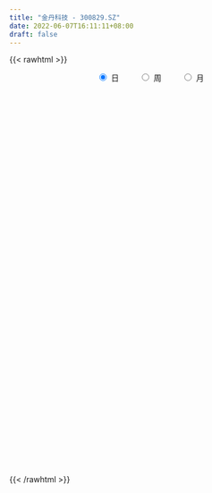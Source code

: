 ```yaml
---
title: "金丹科技 - 300829.SZ"
date: 2022-06-07T16:11:11+08:00
draft: false
---
```

{{< rawhtml >}}
    <div style="text-align: center">
        <label style="padding: 1rem;"><input style="margin-right: .5rem" type="radio" name="period" value="D" checked onclick="period_change(this)">日</label>
        <label style="padding: 1rem;"><input style="margin-right: .5rem" type="radio" name="period" value="W" onclick="period_change(this)">周</label>
        <label style="padding: 1rem;"><input style="margin-right: .5rem" type="radio" name="period" value="M" onclick="period_change(this)">月</label>
    </div>
    <div id="chart" style="height: 700px;"></div> 
    <script type="text/javascript">
        const D_v = [64278.44,78508.15,75049.39,162226.18,125189.36,96215.76,64734.59,66817.16,68557.76,71448.92,43872.81,57673.33,60256.39,44125.99,73954.09,60089.65,90558.72,75238.99,85330.14,95155.86,78615.08,84280.48,72439.69,69193.43,72421.42,46162.46,48753.94,58454.94,51576.07,33263.5,28469.42,33902.67,39866.43,41502.83,42806.31,45489.01,30818.33,36179.46,32540.42,26619.12,35513.54,25031.43,26741.68,24137.83,22103.41,31043.23,20245.74,26496.65,26038.54,19202.36,18796.05,20277.72,34827.02,25602.1,27427.24,34460.35,52633.99,34236.9,43058.89,24075.51,22072.03,21384.76,21434.53,26148.0,22505.51,31985.37,27235.38,25586.3,18287.21,38276.9,37716.62,29243.77,47612.53,49237.28,39666.44,29709.74,27214.49,31847.52,25187.88,30424.47,17778.5,24036.91,22584.98,24958.56,25349.6,17898.71,20114.72,17004.98,13789.21,15518.03,31552.28,19227.4,15047.67,11589.04,9123.06,8105.46,9430.74,11874.73,23820.47,17090.9,18768.52,36190.83,22973.42,19492.5,12998.49,9463.74,7190.0,16982.42,8475.73,9690.0,21500.0,14152.64,10463.0,8753.0,19241.9,12300.74,17273.45,10252.87,12148.04,9791.66,14160.74,14360.48,10760.0,22737.04,20814.74,16456.91,11701.96,23493.06,37119.01,26983.34,18521.74,16368.87,13453.0,25623.74,42908.04,32957.09,24946.88,17813.94,17074.07,14759.73,15155.73,12447.87,14995.86,19110.0,15454.18,9234.0,19860.09,10483.83,15719.47,16703.21,10188.73,25882.73,13200.78,18900.12,10767.47,7909.4,10927.69,23944.95,16210.02,18701.71,23575.62,16448.72,34485.92,23286.57,26255.03,29704.61,26511.41,32783.03,27271.89,19873.86,21820.0,21648.38,21217.88,14450.89,21949.85,22094.39,15152.28,21134.0,21971.96,18170.76,15295.35,20078.39,12854.0,15267.93,13853.74,18824.48,24254.28,27245.34,17543.04,16189.36,13648.2,19042.32,13903.73,15985.6,10931.0,12862.15,13922.32,20510.32,26443.53,17176.27,14019.0,14454.4,11368.2,10148.0,13468.68,12477.53,12111.0,12925.0,26186.99,20589.92,21482.2,13792.41,10260.28,9251.63,8197.0,8328.0,15468.03,13205.99,14190.0,9570.0,9472.43,15915.52,7954.6,7576.47,8665.63,9233.55,13691.41,26888.94,18650.04,67538.69,51429.56,29262.01,23472.44,17818.58,19765.1,24384.55,32171.4,20462.48,20800.55,30235.28,32104.69,29740.95,24504.55,17343.86,15631.07,14208.64,30870.89,25302.89,18702.0,15021.61,41389.24,50428.06,86599.84,65383.21,42933.64,51553.22,33670.38,71232.2,44993.18,41403.56,21295.08,34204.46,33431.62,40835.52,34600.35,47338.36,32640.77,55230.36,53462.92,36685.25,32480.97,27114.54,33180.75,65424.75,44771.21,49070.88,35534.2,47981.68,34413.82,31906.3,47217.54,29689.89,22333.6,28945.89,25075.3,52284.47,20039.84,19349.44,33319.3,27727.79,27107.34,27097.62,23227.94,26001.48,20402.28,24004.09,21564.37,23820.87,17856.6,22863.0,38812.76,46015.33,26344.64,25457.93,22176.12,23045.37,25560.13,29914.67,22573.77,14959.94,23584.5,20728.8,19907.31,16386.94,53508.52,38224.18,55843.85,53634.23,36301.53,32660.68,21337.68,21964.13,29920.58,29691.03,18038.87,14782.4,12763.2,28388.11,17519.73,40257.48,35992.43,23574.41,13065.82,17860.62,16314.49,21401.48,8387.68,16091.2,13412.94,8708.93,13682.01,12608.59,5578.76,5958.2,6983.65,9730.6,15972.1,10666.78,10189.0,16376.83,14728.06,34305.6,46553.84,21313.84,18685.2,19518.59,17776.23,13235.44,18261.42,16361.4,14289.33,11999.82,17588.93,16242.76,17838.4,23998.59,34543.06,25538.53,21073.31,58924.13,36638.69,43417.26,38393.69,19064.29,16943.18,13152.8,19589.16,39001.29,23925.59,30985.71,18667.91,19300.47,15974.36,18568.01,17969.8,19809.6,28759.14,17813.0,10207.8,22926.35,10196.15,8031.2,34198.22,12828.27,12977.07,11327.6,13387.97,16821.2,12891.71,10535.71,16633.2,12975.2,28523.69,17407.8,11204.78,12174.32,10801.72,14497.38,7166.03,10972.49,12403.53,7489.52,11650.77,7366.8,8324.0,15264.41,17309.09,15931.39,15820.13,6754.2,9929.4,8665.18,9277.8,7099.2,9278.2,10274.91,6749.12,7174.38,7617.58,17812.51,10441.21,33001.65,47247.45,22182.0,38758.8,20246.31,13408.35,50564.08,44164.58,25129.4,21252.0,30601.2,20766.8,24437.99,26017.32,36506.67,21246.92,19094.52,13305.88,12929.99,10894.8,10863.2,10626.81,11087.53,14149.4,15591.1,12587.53,13427.2,13210.21,9857.2,16156.03,15906.71,14903.59,11217.2,16361.0,16077.2,14044.08,10830.6,10121.52,23174.94,18068.78,13849.51,23960.0,23888.87,22539.92,14539.83,19145.96,17846.03,16007.4,20130.5,17374.48,22077.84,15238.2,30001.12,34653.86,20779.2,15120.38,13413.98,20545.02,12666.9,14698.0,12040.6,9748.0,12742.6,20528.32,17121.48,12887.0,15131.2,18193.92,18432.2]
const D_histogram = [0.0,-0.1161481481,0.0879927403,0.5087860548,0.7632714144,0.577435128,0.4271734211,0.3948190765,0.4199322088,0.3045690377,0.1952179474,0.2436176933,0.3073899021,0.2395456472,0.3659950556,0.4969947224,0.8270629569,0.9621345503,1.349256611,1.7516511833,2.3197738796,2.4678592839,2.5613712891,2.3757269818,2.1457888991,1.8563226087,1.5966481015,1.2635117276,0.7023562347,0.3043436759,0.0230131731,-0.1532571501,-0.2853587577,-0.5704630034,-0.5331692203,-0.2205139097,-0.0530121905,-0.0042951208,-0.2393432387,-0.3375252066,-0.7951968572,-1.0854337907,-1.7061426777,-2.1740021973,-2.10367745,-1.6981119467,-1.4106061282,-1.0934443349,-1.1311221629,-0.934824341,-0.7142683354,-0.4992907212,-0.0018270718,0.3498675128,1.0708718734,2.0373604876,2.7271575258,2.3013245408,1.6311031287,0.9450576072,0.1373992293,-0.3413355977,-0.6078169476,-0.7278217294,-0.7869969091,-0.4827848144,-0.6925387435,-1.1678283476,-1.3473750945,-0.7662010756,-0.298537235,-0.3049315828,0.6344655219,1.0023573286,1.6216273101,1.8141033569,1.7988771029,1.6533561345,1.2328324986,0.443473484,-0.1059264316,-0.9296263432,-1.6470191885,-1.5352804146,-1.4410083441,-1.3459399037,-1.4679919933,-1.6034297368,-1.4454943909,-1.4169024501,-1.2066356342,-0.9437395544,-1.0685581704,-1.0266352592,-1.1397976398,-1.1342270809,-1.1151233879,-0.909860492,-0.5908594885,-0.461005343,-0.292088009,-0.9894741138,-1.5847612811,-2.0359263425,-2.0206610863,-2.017480394,-1.9332032474,-2.0125355507,-1.8793445952,-1.5862907365,-1.1084201248,-0.798886828,-0.6571327689,-0.464375863,0.0608180797,0.4597440026,0.7128950067,0.7876677298,0.946585256,1.0265013748,0.9833634557,1.0660578972,0.9438882228,1.2100225539,1.5100998807,1.4236300745,1.3271881062,1.512429631,2.0301839214,2.2216988453,2.0411058082,1.8899209643,1.4901995587,1.3453746508,2.0062070307,2.3459235187,2.104474712,1.862087767,1.4393129564,1.0238266804,0.5213129509,0.1419307383,-0.0756166541,0.0106622377,-0.2149514028,-0.3735710406,-0.7931019639,-1.0377457996,-0.8499827906,-0.9045370103,-1.0505281619,-1.597332605,-1.8620853565,-1.8062099284,-1.9100294872,-1.8278165493,-1.6444620603,-1.0334352399,-0.5414062326,-0.0961912642,-0.1871759851,-0.1093517943,0.6001347238,1.0664504508,1.500894543,1.4896684171,1.6583379549,2.2436765987,2.2375110572,2.0396204911,1.8817241831,1.297225737,0.5993840442,0.1343892622,0.0174591893,-0.757819083,-1.4470723649,-1.4769142048,-1.0751174735,-0.933846327,-1.1174980883,-1.7383289062,-2.1773860554,-1.9537800492,-1.8849701465,-1.9756738303,-1.8080171214,-1.3222726158,-1.2014186103,-1.3135061684,-1.5333712992,-1.9633983973,-2.0277970496,-2.1154053003,-1.9886141083,-1.9401539397,-1.7780879853,-1.9194017181,-2.2378090041,-2.3122950378,-2.0185900328,-1.6708316705,-1.4146583506,-0.9944353776,-0.581772606,-0.3237047668,-0.1587319974,0.1693478126,-0.0018561318,-0.1560195877,-0.1340738391,0.0605883832,0.2874311429,0.452974377,0.5078444754,0.6590679207,0.9052884332,0.9854823548,1.1185372336,1.0965105483,1.1029344001,0.84864763,0.7059153376,0.6389765694,0.594792979,0.5607270034,0.666251078,0.7711687913,0.8754687826,1.7230525525,1.9970649488,1.8805326664,1.625060038,1.2762363332,0.8970426293,0.7853193819,0.9640091052,1.0693761941,1.1303978842,1.3856785342,1.7819143532,1.6947480829,1.5644011895,1.3247412612,1.1779960966,0.8756012514,0.9636698091,1.0107769747,0.9687248819,0.8650424236,1.0101834494,-1.0094663371,-1.8795231025,-2.1603857722,-2.3490578925,-2.2304914539,-2.1221493638,-2.1065740306,-1.9090329237,-1.8510560897,-1.6215523865,-1.4607145381,-1.4035386065,-1.3026442361,-1.3157905622,-0.8989495048,-0.5042665428,0.1613978031,0.7427503606,1.0425311779,1.1171046594,1.180636974,1.3563101406,1.7316458516,1.887500839,2.0445652518,1.9610269189,2.0163252803,1.8735425097,1.6347099384,1.1447200885,0.7999081185,0.5272435768,0.3486293683,0.1832877274,-0.1288584123,-0.3861738229,-0.5149812477,-0.4110883918,-0.2985935304,-0.0882826846,0.0187131276,0.0980593647,-0.1442505942,-0.3626245399,-0.2767531775,-0.2988950994,-0.469220483,-0.6420159468,-0.7426586139,-0.9780945367,-1.2183510283,-1.2643771065,-1.1897505564,-1.1211118977,-0.9800498713,-0.826196849,-0.5588279267,-0.4864078014,-0.4322900678,-0.4444642441,-0.3982584886,-0.2723034286,-0.1572283782,0.1967948194,0.2782514349,0.6153717229,0.6692746243,0.5764109783,0.3440570812,0.2443533573,0.1565188754,0.0816478483,0.1673359911,0.1943474581,0.1801698719,0.1290211746,-0.046935857,-0.0831056393,0.1682607703,0.2901747915,0.2543370084,0.1432586233,0.1743121555,0.1277764769,0.0149741573,-0.0696659906,-0.3164919239,-0.2894662392,-0.2702421033,-0.1382369736,-0.0895665624,-0.0386782604,-0.0094009733,0.0309828536,0.0467843159,0.1706875031,0.2463343109,0.2648717962,0.2179590305,0.1549601464,-0.0785451043,-0.3031160758,-0.5313219755,-0.5227177273,-0.4734351641,-0.3931406971,-0.2884253946,-0.1649392588,-0.1295973113,-0.031720707,0.0824239074,0.1157159925,0.1971542212,0.3046892156,0.4401184927,0.6251339484,0.647586919,0.5616668101,0.6714205447,0.7050820868,0.8389267616,0.8990005127,0.8565837777,0.8076351165,0.715750625,0.6677869068,0.7357743939,0.631242439,0.6076908739,0.4439309948,0.2566617367,0.1181342493,0.0063007448,-0.1276257168,-0.1959741245,-0.1630303331,-0.2460052246,-0.2875971192,-0.4414521822,-0.5564063965,-0.5605501569,-0.3444119082,-0.2362376829,-0.2225634599,-0.2364207337,-0.1450153834,-0.0890974085,-0.008372697,0.0619897511,0.0965004647,0.0203571068,0.02749824,-0.0744170581,-0.0636760592,-0.1607934883,-0.1509401443,-0.2477961431,-0.310166866,-0.3009976587,-0.3214499061,-0.3159056829,-0.3919172021,-0.4433307659,-0.4322251718,-0.555753048,-0.5708531411,-0.6358773466,-0.5767253627,-0.4702464685,-0.3481866462,-0.2021825141,-0.1326028316,-0.0906572313,-0.0539844838,0.029276245,0.1296479068,0.2096601621,0.2754301866,0.3307506287,0.2846083793,0.4925388892,0.6383726885,0.6532226803,0.4464992944,0.3123809447,0.2051998625,0.3025719735,0.3557959311,0.2922319931,0.1740881514,-0.0528790595,-0.180321032,-0.2733905214,-0.4491804173,-0.681895131,-0.7335955798,-0.668733912,-0.5862961811,-0.4728529899,-0.3958994598,-0.293256331,-0.200921797,-0.1475106501,-0.1330849781,-0.126954944,-0.0220336535,0.004064707,-0.0218953546,-0.0318487822,-0.0969073905,-0.1469247893,-0.2196574984,-0.2129695819,-0.2412450398,-0.1611292665,-0.1062532539,-0.0175010685,0.0623443324,0.1488720028,0.1389862616,0.08993174,-0.0872437898,-0.1699486559,-0.1376641359,-0.1202008096,0.0175194196,0.1857024716,0.2903490305,0.433263953,0.5157423918,0.5727102221,0.6240748896,0.6486672905,0.7002986296,0.6611901137,0.6168048926,0.5610987855,0.5746049816,0.5484260173,0.4075126281,0.323035771,0.252097326,0.2061903344,0.2308778048,0.2526815997,0.2282012246,0.2246136145,0.2586862021,0.22336665]
const D_fast = [0.0,-0.1451851852,0.0809538884,0.6289437165,1.0742469298,1.0327694253,0.9893010737,1.0556514982,1.1857476827,1.146526771,1.0859801676,1.1952843368,1.3359040211,1.327946178,1.5458943503,1.8011426977,2.3379766714,2.7135819024,3.4380181158,4.278325484,5.4263916502,6.1914418755,6.925296703,7.333584141,7.6400932832,7.8147076449,7.9541951631,7.9369367211,7.5513702868,7.229443647,6.9538664375,6.7392818268,6.5358405297,6.1081205332,6.0121220112,6.2696488444,6.423897516,6.4715408055,6.1766568779,5.9940936083,5.3376227435,4.7760273623,3.7287828059,2.7174227369,2.2618281217,2.2428656384,2.1777199247,2.2215206343,1.9010622656,1.8636540023,1.9056429241,1.995797858,2.4928047395,2.9319662023,3.9206885312,5.3965172672,6.768103687,6.9176018371,6.6551562072,6.2053750875,5.4320665169,4.8679977904,4.4495622037,4.1476019896,3.8916775826,4.0751934737,3.6923048587,2.9250581676,2.4086676471,2.7982913971,3.191320929,3.1086936855,4.2067071707,4.8251883096,5.8498651185,6.4958670046,6.9303600263,7.1981780915,7.0858625803,6.4073719367,5.8314904132,4.7753839157,3.6462362734,3.3741549436,3.1081749281,2.8667583925,2.3777083046,1.8414131269,1.6379748751,1.3123412034,1.2209491108,1.2479103019,0.8559521433,0.6412162397,0.2431044492,-0.0348817621,-0.2945589162,-0.3167611432,-0.1454750118,-0.1308722021,-0.0349768703,-0.9797315036,-1.9712089911,-2.9313556382,-3.4212556535,-3.9224450598,-4.321468725,-4.903934916,-5.2405801093,-5.3440989347,-5.1433333542,-5.0335217644,-5.0560508975,-4.9793879574,-4.4389894948,-3.9251275712,-3.4937528154,-3.2220631599,-2.8264993196,-2.4899578571,-2.2872549124,-1.9380459965,-1.8242436152,-1.2556036456,-0.5780013487,-0.3085636363,-0.073208578,0.4901403545,1.5154406253,2.2623802605,2.5920636755,2.9133590726,2.8861875568,3.0777063115,4.2400904491,5.1662878168,5.4509576881,5.6740926849,5.6111461133,5.4516165075,5.0794310157,4.7355314877,4.4990799317,4.588024383,4.3086728917,4.0566604938,3.4388540795,2.934773794,2.9100411053,2.629352633,2.2207294409,1.2745918466,0.544317756,0.148640702,-0.4326862287,-0.8074274281,-1.0351884542,-0.6825204437,-0.3258429946,0.0953241578,-0.0424545594,0.0080316828,0.8675518819,1.6004802215,2.4101479495,2.7713389278,3.3545929544,4.5008507478,5.0540629706,5.3660775273,5.6786122651,5.4184202532,4.8704245715,4.439027105,4.3264618295,3.3617287865,2.3107074133,1.9116370223,2.0446543851,1.9524639499,1.4894376665,0.4340246221,-0.5493790409,-0.8142180471,-1.216650681,-1.8012728223,-2.0856203938,-1.9304440421,-2.1099446892,-2.5504087894,-3.153616745,-4.0744934425,-4.6458413571,-5.2623009329,-5.6326632679,-6.0692415844,-6.3516976262,-6.9728617886,-7.8507213256,-8.5032811187,-8.714223622,-8.7841731772,-8.881664445,-8.7100503164,-8.4428306964,-8.2656890488,-8.1403992788,-7.7699825156,-7.941650493,-8.1348188458,-8.1463915569,-7.9365822388,-7.6378816934,-7.3590948651,-7.1772636478,-6.8612732223,-6.3887306015,-6.0621660912,-5.649476904,-5.3973759522,-5.1152185005,-5.1573433631,-5.1235968211,-5.0307914469,-4.9262767925,-4.8201610173,-4.5480741732,-4.250364262,-3.9271970751,-2.6488501671,-1.8755715336,-1.5219706494,-1.3711782683,-1.4009428898,-1.5558759363,-1.4712693382,-1.0515773387,-0.6788662013,-0.3352450401,0.2664552434,1.1081696507,1.4446904012,1.7054438051,1.7969691922,1.9447230517,1.8612285193,2.1902145294,2.4900159386,2.6901450662,2.8027232139,3.2004101021,0.9283937312,-0.4115438098,-1.2325029225,-2.0084395159,-2.4474959408,-2.8696911917,-3.3807593662,-3.6604764901,-4.0652636785,-4.241148072,-4.445488858,-4.7391975781,-4.9639642667,-5.3060582334,-5.1139545522,-4.8453382258,-4.1393244291,-3.3722842815,-2.8118706698,-2.4580210234,-2.0993294653,-1.5845787636,-0.7763315897,-0.1486013926,0.5196043333,0.9263227301,1.4857024116,1.8113052684,1.9811501817,1.7773403539,1.6325054135,1.491651766,1.4001948996,1.2806751906,0.9363144477,0.5824555814,0.3249028448,0.3260236027,0.3638700815,0.5521102562,0.6637843502,0.7676454285,0.4892728211,0.1802427404,0.1969258084,0.1000601117,-0.1875703927,-0.5208698433,-0.8071771638,-1.2871367208,-1.8319809695,-2.1941013243,-2.4169124133,-2.6285517291,-2.7325021704,-2.7851983604,-2.6575364197,-2.7067182449,-2.7606730282,-2.8839632655,-2.9373221321,-2.8794429293,-2.8036749734,-2.400453071,-2.2494335968,-1.758470378,-1.5372488205,-1.486009722,-1.6323493488,-1.6709647333,-1.7196694963,-1.7741285614,-1.6466064208,-1.5710080894,-1.5401432076,-1.5590366112,-1.7467276071,-1.8036737992,-1.510242197,-1.315784478,-1.2880380089,-1.3633017382,-1.2886701672,-1.3032617265,-1.4123205068,-1.5143771523,-1.8403260666,-1.8856669417,-1.9340033316,-1.8365574454,-1.8102786747,-1.7690599378,-1.742132894,-1.6940033537,-1.6665058125,-1.4999307495,-1.362700364,-1.2779449296,-1.2703679377,-1.2946267851,-1.5477683119,-1.8481183023,-2.2091546959,-2.3312298796,-2.4003061074,-2.4182968146,-2.3856878609,-2.3034365397,-2.3004939201,-2.2105474925,-2.0757969012,-2.013575818,-1.8828490341,-1.6991417357,-1.4536828355,-1.1123838927,-0.9280341923,-0.8735375987,-0.5959287279,-0.3859966641,-0.0424202989,0.2424035804,0.4141327897,0.5670929077,0.6541460724,0.773129081,1.0250601666,1.0783388214,1.2067099747,1.1539328444,1.0308290204,0.9218350954,0.811576777,0.6457438862,0.5284019475,0.5205881556,0.3761119579,0.2626207835,-0.001597325,-0.2556531385,-0.3999344381,-0.2698991664,-0.2207843619,-0.2627510038,-0.3357134611,-0.2805619566,-0.2469183339,-0.1682867966,-0.0824269108,-0.023791081,-0.0948451621,-0.0808294689,-0.2013490315,-0.2065270475,-0.3438428486,-0.3717245406,-0.5305295753,-0.6704420147,-0.736522222,-0.837336946,-0.9107691435,-1.0847599632,-1.2470062184,-1.3439569173,-1.6064230556,-1.7642364339,-1.9882299761,-2.0732593328,-2.0843420557,-2.049328895,-1.9538703914,-1.9174414169,-1.8981601244,-1.8749834978,-1.7844037077,-1.6516200693,-1.5191927734,-1.3845652023,-1.246557103,-1.2215472576,-0.8904820254,-0.585055054,-0.406899392,-0.5019979544,-0.5580210679,-0.6139021845,-0.4408870801,-0.2987141398,-0.2892200795,-0.3638418833,-0.6040288591,-0.7765510896,-0.9379682093,-1.2260532095,-1.6292417059,-1.8643410498,-1.9666628599,-2.0307991743,-2.0355692305,-2.0575905655,-2.0282615194,-1.9861574347,-1.9696239503,-1.9884695228,-2.0140782247,-1.9146653476,-1.8875508103,-1.9189847106,-1.9369003337,-2.0261857897,-2.1129343857,-2.2405814694,-2.2871359485,-2.3757226663,-2.3358892096,-2.3075765105,-2.2231995922,-2.1277681082,-2.0040224371,-1.9791616129,-2.0057331995,-2.2047196768,-2.3299117068,-2.3320432208,-2.3446300968,-2.2025300128,-1.9879213429,-1.8106875263,-1.5594566156,-1.3480425789,-1.1478971931,-0.9405138031,-0.7537545796,-0.5270485831,-0.4008595706,-0.2910435685,-0.2064749793,-0.0493175378,0.0616100023,0.0225747701,0.0188568558,0.0109427422,0.0165833342,0.0989902558,0.1839644507,0.2165343817,0.2691001752,0.3678443134,0.3883664238]
const D_slow = [0.0,-0.029037037,-0.007038852,0.1201576617,0.3109755153,0.4553342973,0.5621276526,0.6608324217,0.7658154739,0.8419577333,0.8907622202,0.9516666435,1.028514119,1.0884005308,1.1798992947,1.3041479753,1.5109137145,1.7514473521,2.0887615049,2.5266743007,3.1066177706,3.7235825916,4.3639254138,4.9578571593,5.4943043841,5.9583850362,6.3575470616,6.6734249935,6.8490140522,6.9250999711,6.9308532644,6.8925389769,6.8211992875,6.6785835366,6.5452912315,6.4901627541,6.4769097065,6.4758359263,6.4160001166,6.3316188149,6.1328196006,5.861461153,5.4349254835,4.8914249342,4.3655055717,3.940977585,3.588326053,3.3149649693,3.0321844285,2.7984783433,2.6199112594,2.4950885791,2.4946318112,2.5820986894,2.8498166578,3.3591567797,4.0409461611,4.6162772963,5.0240530785,5.2603174803,5.2946672876,5.2093333882,5.0573791513,4.8754237189,4.6786744917,4.5579782881,4.3848436022,4.0928865153,3.7560427416,3.5644924727,3.489858164,3.4136252683,3.5722416488,3.8228309809,4.2282378085,4.6817636477,5.1314829234,5.544821957,5.8530300817,5.9638984527,5.9374168448,5.705010259,5.2932554618,4.9094353582,4.5491832722,4.2126982963,3.8457002979,3.4448428637,3.083469266,2.7292436535,2.4275847449,2.1916498563,1.9245103137,1.6678514989,1.382902089,1.0993453187,0.8205644718,0.5930993488,0.4453844767,0.3301331409,0.2571111386,0.0097426102,-0.3864477101,-0.8954292957,-1.4005945672,-1.9049646658,-2.3882654776,-2.8913993653,-3.3612355141,-3.7578081982,-4.0349132294,-4.2346349364,-4.3989181286,-4.5150120944,-4.4998075745,-4.3848715738,-4.2066478221,-4.0097308897,-3.7730845757,-3.516459232,-3.270618368,-3.0041038937,-2.768131838,-2.4656261995,-2.0881012294,-1.7321937108,-1.4003966842,-1.0222892765,-0.5147432961,0.0406814152,0.5509578673,1.0234381083,1.395987998,1.7323316607,2.2338834184,2.8203642981,3.3464829761,3.8120049178,4.1718331569,4.427789827,4.5581180648,4.5936007494,4.5746965858,4.5773621453,4.5236242946,4.4302315344,4.2319560434,3.9725195935,3.7600238959,3.5338896433,3.2712576028,2.8719244516,2.4064031125,1.9548506304,1.4773432586,1.0203891212,0.6092736061,0.3509147962,0.215563238,0.191515422,0.1447214257,0.1173834771,0.2674171581,0.5340297707,0.9092534065,1.2816705108,1.6962549995,2.2571741492,2.8165519135,3.3264570362,3.796888082,4.1211945163,4.2710405273,4.3046378429,4.3090026402,4.1195478694,3.7577797782,3.388551227,3.1197718587,2.8863102769,2.6069357548,2.1723535283,1.6280070144,1.1395620021,0.6683194655,0.1744010079,-0.2776032724,-0.6081714263,-0.9085260789,-1.236902621,-1.6202454458,-2.1110950452,-2.6180443076,-3.1468956326,-3.6440491597,-4.1290876446,-4.5736096409,-5.0534600705,-5.6129123215,-6.1909860809,-6.6956335891,-7.1133415068,-7.4670060944,-7.7156149388,-7.8610580903,-7.941984282,-7.9816672814,-7.9393303282,-7.9397943612,-7.9787992581,-8.0123177179,-7.9971706221,-7.9253128363,-7.8120692421,-7.6851081232,-7.520341143,-7.2940190347,-7.047648446,-6.7680141376,-6.4938865006,-6.2181529005,-6.005990993,-5.8295121586,-5.6697680163,-5.5210697715,-5.3808880207,-5.2143252512,-5.0215330534,-4.8026658577,-4.3719027196,-3.8726364824,-3.4025033158,-2.9962383063,-2.677179223,-2.4529185657,-2.2565887202,-2.0155864439,-1.7482423954,-1.4656429243,-1.1192232908,-0.6737447025,-0.2500576817,0.1410426156,0.472227931,0.7667269551,0.9856272679,1.2265447202,1.4792389639,1.7214201844,1.9376807903,2.1902266526,1.9378600683,1.4679792927,0.9278828497,0.3406183766,-0.2170044869,-0.7475418279,-1.2741853355,-1.7514435664,-2.2142075889,-2.6195956855,-2.98477432,-3.3356589716,-3.6613200306,-3.9902676712,-4.2150050474,-4.3410716831,-4.3007222323,-4.1150346421,-3.8544018477,-3.5751256828,-3.2799664393,-2.9408889042,-2.5079774413,-2.0361022315,-1.5249609186,-1.0347041888,-0.5306228688,-0.0622372413,0.3464402433,0.6326202654,0.832597295,0.9644081892,1.0515655313,1.0973874632,1.0651728601,0.9686294043,0.8398840924,0.7371119945,0.6624636119,0.6403929407,0.6450712226,0.6695860638,0.6335234153,0.5428672803,0.4736789859,0.3989552111,0.2816500903,0.1211461036,-0.0645185499,-0.3090421841,-0.6136299412,-0.9297242178,-1.2271618569,-1.5074398313,-1.7524522991,-1.9590015114,-2.0987084931,-2.2203104434,-2.3283829604,-2.4394990214,-2.5390636435,-2.6071395007,-2.6464465952,-2.5972478904,-2.5276850317,-2.3738421009,-2.2065234449,-2.0624207003,-1.97640643,-1.9153180906,-1.8761883718,-1.8557764097,-1.8139424119,-1.7653555474,-1.7203130794,-1.6880577858,-1.69979175,-1.7205681599,-1.6785029673,-1.6059592694,-1.5423750173,-1.5065603615,-1.4629823226,-1.4310382034,-1.4272946641,-1.4447111617,-1.5238341427,-1.5962007025,-1.6637612283,-1.6983204717,-1.7207121123,-1.7303816774,-1.7327319207,-1.7249862073,-1.7132901284,-1.6706182526,-1.6090346749,-1.5428167258,-1.4883269682,-1.4495869316,-1.4692232076,-1.5450022266,-1.6778327205,-1.8085121523,-1.9268709433,-2.0251561176,-2.0972624662,-2.1384972809,-2.1708966087,-2.1788267855,-2.1582208086,-2.1292918105,-2.0800032552,-2.0038309513,-1.8938013282,-1.7375178411,-1.5756211113,-1.4352044088,-1.2673492726,-1.0910787509,-0.8813470605,-0.6565969323,-0.4424509879,-0.2405422088,-0.0616045526,0.1053421742,0.2892857726,0.4470963824,0.5990191009,0.7100018496,0.7741672837,0.8037008461,0.8052760323,0.7733696031,0.7243760719,0.6836184887,0.6221171825,0.5502179027,0.4398548572,0.300753258,0.1606157188,0.0745127418,0.015453321,-0.0401875439,-0.0992927274,-0.1355465732,-0.1578209253,-0.1599140996,-0.1444166618,-0.1202915457,-0.1152022689,-0.1083277089,-0.1269319735,-0.1428509883,-0.1830493603,-0.2207843964,-0.2827334322,-0.3602751487,-0.4355245633,-0.5158870399,-0.5948634606,-0.6928427611,-0.8036754526,-0.9117317455,-1.0506700075,-1.1933832928,-1.3523526295,-1.4965339701,-1.6140955873,-1.7011422488,-1.7516878773,-1.7848385852,-1.8075028931,-1.820999014,-1.8136799527,-1.781267976,-1.7288529355,-1.6599953889,-1.5773077317,-1.5061556369,-1.3830209146,-1.2234277425,-1.0601220724,-0.9484972488,-0.8704020126,-0.819102047,-0.7434590536,-0.6545100708,-0.5814520726,-0.5379300347,-0.5511497996,-0.5962300576,-0.6645776879,-0.7768727922,-0.947346575,-1.1307454699,-1.2979289479,-1.4445029932,-1.5627162407,-1.6616911056,-1.7350051884,-1.7852356376,-1.8221133002,-1.8553845447,-1.8871232807,-1.8926316941,-1.8916155173,-1.897089356,-1.9050515515,-1.9292783992,-1.9660095965,-2.0209239711,-2.0741663665,-2.1344776265,-2.1747599431,-2.2013232566,-2.2056985237,-2.1901124406,-2.1528944399,-2.1181478745,-2.0956649395,-2.117475887,-2.1599630509,-2.1943790849,-2.2244292873,-2.2200494324,-2.1736238145,-2.1010365569,-1.9927205686,-1.8637849707,-1.7206074152,-1.5645886927,-1.4024218701,-1.2273472127,-1.0620496843,-0.9078484611,-0.7675737648,-0.6239225194,-0.486816015,-0.384937858,-0.3041789152,-0.2411545838,-0.1896070002,-0.131887549,-0.068717149,-0.0116668429,0.0444865607,0.1091581113,0.1649997738]
const D_data = [['2020-05-15', 44.79, 44.22, 43.51, 45.49],['2020-05-18', 44.15, 42.4, 41.65, 44.33],['2020-05-19', 42.89, 46.64, 42.38, 46.64],['2020-05-20', 48.53, 51.3, 48.0, 51.3],['2020-05-21', 51.0, 51.59, 49.33, 52.77],['2020-05-22', 50.63, 46.85, 46.69, 50.97],['2020-05-25', 46.21, 46.86, 45.63, 48.3],['2020-05-26', 47.15, 48.26, 45.63, 49.09],['2020-05-27', 48.02, 49.39, 47.77, 51.3],['2020-05-28', 49.08, 47.79, 45.63, 50.5],['2020-05-29', 47.31, 47.58, 46.61, 48.92],['2020-06-01', 47.7, 49.7, 47.12, 50.5],['2020-06-02', 49.7, 50.56, 49.01, 51.3],['2020-06-03', 50.2, 49.27, 48.53, 50.38],['2020-06-04', 49.4, 52.27, 48.6, 53.97],['2020-06-05', 51.88, 53.55, 51.43, 54.43],['2020-06-08', 54.65, 58.03, 53.38, 58.91],['2020-06-09', 56.8, 57.8, 55.4, 58.45],['2020-06-10', 61.2, 63.58, 61.17, 63.58],['2020-06-11', 62.5, 67.49, 62.48, 69.8],['2020-06-12', 69.5, 74.24, 68.1, 74.24],['2020-06-15', 76.0, 73.33, 71.03, 77.0],['2020-06-16', 73.4, 75.9, 71.51, 77.51],['2020-06-17', 76.61, 74.8, 74.59, 80.0],['2020-06-18', 72.5, 75.68, 70.0, 77.22],['2020-06-19', 75.01, 75.95, 75.01, 78.49],['2020-06-22', 77.0, 77.1, 75.5, 79.85],['2020-06-23', 76.02, 76.65, 75.8, 80.3],['2020-06-24', 75.5, 73.12, 71.8, 75.76],['2020-06-29', 71.9, 73.95, 71.6, 75.3],['2020-06-30', 74.09, 74.69, 72.82, 75.0],['2020-07-01', 76.6, 75.7, 73.37, 77.05],['2020-07-02', 75.18, 76.22, 75.18, 79.77],['2020-07-03', 75.45, 73.79, 72.14, 75.88],['2020-07-06', 73.27, 77.66, 72.4, 78.1],['2020-07-07', 77.6, 82.69, 77.03, 84.4],['2020-07-08', 82.0, 82.99, 81.0, 83.95],['2020-07-09', 83.12, 82.99, 80.71, 83.94],['2020-07-10', 81.99, 79.75, 79.2, 83.92],['2020-07-13', 79.0, 81.24, 79.0, 81.98],['2020-07-14', 80.79, 75.66, 74.3, 82.21],['2020-07-15', 74.0, 75.83, 73.74, 77.6],['2020-07-16', 75.44, 68.9, 68.9, 76.81],['2020-07-17', 69.02, 67.04, 65.1, 69.74],['2020-07-20', 68.02, 71.65, 66.47, 71.96],['2020-07-21', 71.18, 76.21, 70.96, 76.76],['2020-07-22', 75.8, 75.9, 75.03, 77.65],['2020-07-23', 76.42, 77.4, 76.01, 79.88],['2020-07-24', 76.0, 73.27, 71.56, 78.38],['2020-07-27', 73.77, 76.22, 71.99, 77.16],['2020-07-28', 76.21, 77.38, 75.58, 78.88],['2020-07-29', 76.13, 78.37, 75.86, 78.86],['2020-07-30', 78.71, 84.0, 78.55, 85.3],['2020-07-31', 83.54, 84.98, 82.28, 85.88],['2020-08-03', 86.6, 93.48, 86.6, 93.48],['2020-08-04', 97.88, 102.83, 94.9, 102.83],['2020-08-05', 109.0, 106.3, 100.52, 112.68],['2020-08-06', 103.48, 95.67, 95.67, 106.0],['2020-08-07', 92.0, 91.9, 88.72, 93.85],['2020-08-10', 92.0, 89.79, 87.1, 92.0],['2020-08-11', 89.15, 85.4, 85.01, 90.88],['2020-08-12', 86.21, 86.7, 83.4, 87.44],['2020-08-13', 87.3, 87.69, 84.1, 90.0],['2020-08-14', 89.51, 88.65, 87.73, 92.47],['2020-08-17', 87.05, 89.0, 85.0, 90.38],['2020-08-18', 89.48, 94.37, 88.35, 97.0],['2020-08-19', 93.0, 88.35, 87.0, 95.23],['2020-08-20', 85.99, 83.02, 81.6, 87.5],['2020-08-21', 83.46, 84.5, 82.6, 86.7],['2020-08-24', 84.61, 94.8, 84.5, 97.99],['2020-08-25', 94.83, 96.3, 94.83, 102.63],['2020-08-26', 98.01, 91.86, 90.37, 99.01],['2020-08-27', 91.86, 106.88, 91.86, 106.99],['2020-08-28', 103.0, 104.45, 99.16, 112.98],['2020-08-31', 106.0, 111.91, 106.0, 116.96],['2020-09-01', 110.02, 110.78, 107.8, 115.9],['2020-09-02', 111.68, 110.81, 106.3, 111.98],['2020-09-03', 111.98, 110.89, 109.62, 119.74],['2020-09-04', 106.12, 107.88, 105.97, 114.76],['2020-09-07', 109.77, 101.49, 99.48, 109.77],['2020-09-08', 101.69, 101.85, 98.54, 103.89],['2020-09-09', 100.13, 95.1, 93.06, 101.13],['2020-09-10', 96.02, 92.0, 91.25, 99.98],['2020-09-11', 92.12, 100.2, 92.12, 103.0],['2020-09-14', 100.9, 100.02, 97.09, 103.1],['2020-09-15', 99.99, 100.05, 97.5, 101.81],['2020-09-16', 99.2, 96.7, 94.01, 100.9],['2020-09-17', 95.2, 95.12, 93.08, 97.56],['2020-09-18', 94.65, 98.1, 93.7, 98.28],['2020-09-21', 97.8, 96.25, 94.38, 99.18],['2020-09-22', 97.38, 98.49, 97.36, 105.66],['2020-09-23', 98.9, 99.9, 96.0, 100.29],['2020-09-24', 98.01, 94.9, 94.7, 98.01],['2020-09-25', 95.03, 96.18, 94.0, 97.34],['2020-09-28', 96.3, 93.39, 93.38, 97.79],['2020-09-29', 95.0, 93.85, 92.52, 95.52],['2020-09-30', 94.33, 93.32, 92.8, 96.67],['2020-10-09', 94.03, 95.55, 94.03, 97.3],['2020-10-12', 95.03, 97.87, 93.5, 97.87],['2020-10-13', 97.2, 96.35, 94.65, 97.27],['2020-10-14', 95.88, 97.39, 94.5, 98.98],['2020-10-15', 96.13, 84.6, 84.0, 96.71],['2020-10-16', 84.48, 81.31, 77.0, 84.48],['2020-10-19', 82.5, 78.73, 77.77, 82.5],['2020-10-20', 79.12, 81.6, 78.1, 82.48],['2020-10-21', 81.64, 79.64, 79.23, 82.4],['2020-10-22', 79.33, 79.0, 78.3, 80.19],['2020-10-23', 79.23, 75.0, 74.52, 79.68],['2020-10-26', 74.16, 75.8, 73.3, 76.2],['2020-10-27', 75.61, 77.06, 75.58, 77.65],['2020-10-28', 75.6, 79.83, 75.6, 83.7],['2020-10-29', 78.0, 78.5, 78.0, 82.0],['2020-10-30', 77.0, 76.42, 76.12, 79.08],['2020-11-02', 76.43, 76.88, 75.0, 77.29],['2020-11-03', 77.01, 82.19, 76.28, 83.2],['2020-11-04', 82.05, 82.69, 80.05, 84.0],['2020-11-05', 85.5, 82.49, 82.0, 85.79],['2020-11-06', 82.17, 81.16, 80.1, 83.24],['2020-11-09', 81.57, 82.99, 80.48, 83.98],['2020-11-10', 82.99, 82.92, 81.02, 83.62],['2020-11-11', 83.69, 81.8, 81.28, 85.93],['2020-11-12', 80.61, 83.86, 80.61, 84.8],['2020-11-13', 83.38, 81.58, 80.82, 83.38],['2020-11-16', 82.0, 87.33, 82.0, 88.88],['2020-11-17', 86.81, 90.06, 86.81, 90.37],['2020-11-18', 90.8, 86.7, 86.4, 90.8],['2020-11-19', 85.69, 86.96, 85.13, 88.28],['2020-11-20', 89.3, 91.7, 89.0, 94.96],['2020-11-23', 92.51, 99.09, 92.51, 100.16],['2020-11-24', 97.58, 98.6, 96.06, 102.5],['2020-11-25', 100.46, 95.72, 94.63, 101.6],['2020-11-26', 95.44, 96.88, 93.0, 97.82],['2020-11-27', 96.01, 93.8, 93.5, 96.93],['2020-11-30', 96.64, 96.88, 96.64, 102.0],['2020-12-01', 97.99, 110.01, 97.98, 112.0],['2020-12-02', 110.0, 110.81, 106.66, 114.87],['2020-12-03', 111.0, 106.02, 104.6, 111.31],['2020-12-04', 106.98, 106.8, 104.73, 110.88],['2020-12-07', 106.02, 104.63, 103.25, 107.65],['2020-12-08', 104.12, 104.05, 102.53, 106.33],['2020-12-09', 104.02, 101.73, 101.61, 107.88],['2020-12-10', 101.03, 101.8, 99.5, 103.56],['2020-12-11', 102.33, 102.89, 99.43, 105.77],['2020-12-14', 103.06, 106.97, 99.88, 106.99],['2020-12-15', 106.0, 103.25, 102.7, 107.3],['2020-12-16', 102.51, 103.45, 101.66, 104.98],['2020-12-17', 103.28, 98.76, 96.26, 105.05],['2020-12-18', 97.7, 99.0, 96.55, 99.48],['2020-12-21', 98.8, 104.06, 97.5, 105.55],['2020-12-22', 104.06, 101.2, 100.38, 104.95],['2020-12-23', 101.98, 99.21, 99.01, 102.76],['2020-12-24', 99.37, 91.68, 90.5, 99.37],['2020-12-25', 90.72, 92.0, 88.6, 93.0],['2020-12-28', 95.51, 94.29, 93.5, 97.98],['2020-12-29', 94.07, 90.91, 90.63, 95.97],['2020-12-30', 90.52, 91.86, 90.0, 92.81],['2020-12-31', 91.0, 92.57, 90.88, 93.97],['2021-01-04', 94.5, 99.08, 94.5, 101.25],['2021-01-05', 98.58, 99.99, 98.11, 103.0],['2021-01-06', 99.61, 101.72, 99.06, 104.98],['2021-01-07', 99.81, 95.87, 93.37, 99.99],['2021-01-08', 95.03, 97.85, 91.91, 98.6],['2021-01-11', 97.85, 108.13, 93.58, 109.87],['2021-01-12', 105.0, 109.0, 105.0, 111.1],['2021-01-13', 108.49, 112.18, 105.88, 116.49],['2021-01-14', 115.08, 109.1, 108.01, 121.46],['2021-01-15', 108.47, 113.26, 107.03, 116.66],['2021-01-18', 112.93, 122.38, 112.68, 125.99],['2021-01-19', 119.7, 118.7, 115.01, 121.35],['2021-01-20', 117.5, 117.9, 110.58, 118.29],['2021-01-21', 117.88, 119.52, 115.02, 121.39],['2021-01-22', 117.99, 114.0, 112.88, 119.25],['2021-01-25', 113.0, 110.46, 107.31, 113.47],['2021-01-26', 111.0, 111.13, 108.22, 114.43],['2021-01-27', 110.7, 114.59, 105.11, 116.98],['2021-01-28', 110.38, 104.22, 101.53, 112.0],['2021-01-29', 105.0, 101.0, 99.88, 106.91],['2021-02-01', 100.0, 106.65, 99.94, 108.67],['2021-02-02', 107.17, 112.51, 107.17, 114.88],['2021-02-03', 113.07, 110.34, 107.58, 114.97],['2021-02-04', 108.3, 105.72, 105.53, 112.39],['2021-02-05', 105.53, 97.25, 97.15, 109.19],['2021-02-08', 96.15, 95.35, 94.2, 98.7],['2021-02-09', 95.95, 101.61, 95.95, 103.22],['2021-02-10', 102.14, 99.05, 98.18, 103.2],['2021-02-18', 102.0, 95.5, 94.6, 102.78],['2021-02-19', 94.66, 97.42, 94.66, 101.76],['2021-02-22', 98.2, 101.86, 97.7, 104.6],['2021-02-23', 99.81, 97.81, 95.66, 100.3],['2021-02-24', 97.81, 93.75, 93.07, 98.4],['2021-02-25', 94.98, 90.15, 90.0, 95.31],['2021-02-26', 89.2, 84.08, 83.92, 89.2],['2021-03-01', 84.59, 85.38, 83.04, 86.63],['2021-03-02', 86.38, 82.6, 81.53, 86.38],['2021-03-03', 82.57, 83.26, 80.88, 83.58],['2021-03-04', 82.33, 80.62, 80.58, 83.09],['2021-03-05', 80.09, 80.5, 79.81, 82.48],['2021-03-08', 80.91, 74.58, 74.0, 80.95],['2021-03-09', 74.19, 68.68, 68.3, 75.02],['2021-03-10', 70.6, 68.0, 67.79, 71.58],['2021-03-11', 68.08, 70.55, 68.03, 70.7],['2021-03-12', 70.98, 70.5, 69.5, 72.61],['2021-03-15', 70.0, 68.71, 68.0, 70.7],['2021-03-16', 68.85, 70.55, 68.52, 70.89],['2021-03-17', 70.55, 70.97, 68.81, 72.05],['2021-03-18', 71.8, 69.36, 69.13, 71.8],['2021-03-19', 68.0, 68.01, 67.3, 69.93],['2021-03-22', 68.13, 70.26, 67.34, 70.31],['2021-03-23', 70.26, 63.36, 62.66, 70.26],['2021-03-24', 63.5, 61.49, 60.65, 63.86],['2021-03-25', 61.43, 62.08, 61.3, 65.18],['2021-03-26', 62.9, 63.66, 62.24, 63.97],['2021-03-29', 63.9, 64.21, 63.21, 64.88],['2021-03-30', 64.0, 63.68, 62.91, 64.57],['2021-03-31', 63.23, 62.17, 62.03, 63.78],['2021-04-01', 62.17, 63.32, 62.15, 64.39],['2021-04-02', 63.59, 65.16, 62.86, 66.32],['2021-04-06', 65.35, 63.7, 63.21, 65.35],['2021-04-07', 63.04, 64.8, 61.94, 64.95],['2021-04-08', 64.14, 63.1, 63.1, 64.79],['2021-04-09', 62.3, 63.39, 61.78, 63.49],['2021-04-12', 63.0, 59.36, 59.09, 63.11],['2021-04-13', 59.89, 59.46, 58.8, 60.39],['2021-04-14', 59.94, 59.56, 58.5, 59.98],['2021-04-15', 59.28, 59.24, 58.11, 59.87],['2021-04-16', 59.1, 58.84, 58.13, 59.84],['2021-04-19', 58.84, 60.52, 58.3, 60.6],['2021-04-20', 60.06, 60.93, 58.24, 61.86],['2021-04-21', 60.37, 61.45, 58.85, 61.99],['2021-04-22', 61.66, 73.74, 61.17, 73.74],['2021-04-23', 70.8, 70.5, 67.77, 72.5],['2021-04-26', 68.68, 67.07, 66.61, 69.45],['2021-04-27', 65.0, 65.27, 63.85, 66.96],['2021-04-28', 66.55, 63.22, 63.17, 66.55],['2021-04-29', 62.07, 61.37, 61.0, 63.1],['2021-04-30', 61.0, 63.73, 60.5, 65.48],['2021-05-06', 62.88, 67.95, 62.5, 70.19],['2021-05-07', 68.38, 68.35, 66.2, 69.3],['2021-05-10', 67.5, 68.9, 65.5, 69.6],['2021-05-11', 68.0, 73.02, 67.78, 74.9],['2021-05-12', 72.97, 77.7, 70.31, 79.89],['2021-05-13', 76.01, 73.81, 73.76, 79.88],['2021-05-14', 74.44, 73.98, 70.55, 75.89],['2021-05-17', 72.72, 72.81, 72.02, 74.89],['2021-05-18', 72.77, 74.02, 72.1, 75.19],['2021-05-19', 74.02, 71.8, 71.5, 74.02],['2021-05-20', 72.82, 77.01, 72.3, 79.85],['2021-05-21', 77.01, 77.85, 75.4, 80.76],['2021-05-24', 77.9, 77.77, 76.57, 80.44],['2021-05-25', 77.49, 77.6, 75.38, 78.78],['2021-05-26', 80.48, 81.88, 80.36, 83.96],['2021-05-27', 50.73, 49.95, 49.3, 52.68],['2021-05-28', 51.1, 55.6, 51.09, 58.58],['2021-05-31', 55.7, 58.41, 53.7, 59.62],['2021-06-01', 57.58, 56.57, 56.12, 58.78],['2021-06-02', 56.13, 58.4, 56.01, 59.9],['2021-06-03', 58.38, 57.07, 56.4, 58.8],['2021-06-04', 50.0, 54.4, 49.89, 55.38],['2021-06-07', 54.51, 55.43, 53.93, 58.36],['2021-06-08', 55.19, 52.58, 52.45, 55.87],['2021-06-09', 52.58, 53.77, 52.1, 54.45],['2021-06-10', 53.86, 52.33, 51.68, 54.8],['2021-06-11', 52.6, 50.02, 50.0, 53.1],['2021-06-15', 49.9, 49.41, 47.15, 50.78],['2021-06-16', 49.0, 46.62, 46.5, 49.96],['2021-06-17', 47.0, 51.63, 46.64, 52.25],['2021-06-18', 51.63, 52.38, 51.01, 53.55],['2021-06-21', 53.17, 57.9, 53.13, 59.6],['2021-06-22', 58.39, 59.99, 58.39, 61.74],['2021-06-23', 60.55, 59.0, 58.61, 60.6],['2021-06-24', 59.0, 57.53, 57.1, 59.93],['2021-06-25', 57.53, 58.2, 57.53, 59.7],['2021-06-28', 58.2, 60.83, 56.62, 61.54],['2021-06-29', 61.2, 65.68, 61.01, 66.5],['2021-06-30', 65.54, 65.5, 62.99, 66.37],['2021-07-01', 67.3, 67.69, 67.3, 71.58],['2021-07-02', 68.68, 66.3, 65.67, 68.93],['2021-07-05', 68.6, 69.45, 67.08, 71.21],['2021-07-06', 69.63, 68.25, 67.0, 69.91],['2021-07-07', 67.03, 67.44, 66.54, 68.37],['2021-07-08', 67.44, 63.5, 63.2, 67.44],['2021-07-09', 64.29, 63.94, 62.62, 65.18],['2021-07-12', 65.24, 63.83, 63.0, 65.5],['2021-07-13', 63.9, 64.28, 61.81, 64.59],['2021-07-14', 64.01, 63.88, 63.36, 65.98],['2021-07-15', 64.12, 60.92, 58.0, 64.12],['2021-07-16', 61.39, 60.0, 59.57, 61.97],['2021-07-19', 59.87, 60.33, 59.2, 61.23],['2021-07-20', 60.0, 62.92, 58.11, 63.6],['2021-07-21', 62.5, 63.43, 62.25, 64.55],['2021-07-22', 63.0, 65.47, 62.59, 66.83],['2021-07-23', 65.4, 65.1, 64.31, 67.39],['2021-07-26', 65.89, 65.4, 63.51, 67.66],['2021-07-27', 64.33, 61.0, 60.4, 65.69],['2021-07-28', 60.0, 59.93, 57.1, 61.67],['2021-07-29', 60.65, 63.2, 60.65, 64.09],['2021-07-30', 63.34, 61.85, 60.57, 64.99],['2021-08-02', 61.52, 59.21, 58.43, 61.52],['2021-08-03', 59.17, 57.83, 57.51, 60.65],['2021-08-04', 57.5, 57.44, 57.03, 58.66],['2021-08-05', 58.0, 54.12, 53.59, 58.05],['2021-08-06', 54.0, 51.82, 50.56, 54.27],['2021-08-09', 52.19, 52.37, 50.99, 52.99],['2021-08-10', 51.14, 52.82, 51.14, 53.53],['2021-08-11', 52.72, 52.01, 51.6, 53.33],['2021-08-12', 51.7, 52.41, 51.1, 52.52],['2021-08-13', 51.97, 52.38, 50.07, 52.88],['2021-08-16', 52.39, 54.1, 52.2, 54.94],['2021-08-17', 53.81, 51.85, 51.67, 54.35],['2021-08-18', 51.93, 51.27, 50.9, 52.48],['2021-08-19', 51.58, 49.86, 49.49, 51.74],['2021-08-20', 49.86, 49.99, 48.0, 51.02],['2021-08-23', 50.0, 50.82, 49.62, 51.66],['2021-08-24', 51.48, 50.79, 50.28, 51.49],['2021-08-25', 50.52, 54.7, 50.41, 55.62],['2021-08-26', 54.62, 52.29, 51.9, 54.62],['2021-08-27', 51.5, 56.64, 50.5, 57.9],['2021-08-30', 56.65, 54.34, 54.2, 57.68],['2021-08-31', 54.09, 52.59, 52.38, 55.88],['2021-09-01', 52.09, 50.04, 49.69, 52.96],['2021-09-02', 49.7, 50.76, 49.3, 51.2],['2021-09-03', 50.33, 50.29, 49.31, 51.13],['2021-09-06', 50.51, 49.84, 47.93, 50.51],['2021-09-07', 51.0, 51.72, 50.49, 52.66],['2021-09-08', 51.13, 51.18, 50.75, 52.27],['2021-09-09', 50.51, 50.6, 49.95, 51.7],['2021-09-10', 50.59, 49.84, 49.33, 50.95],['2021-09-13', 50.15, 47.45, 47.2, 50.15],['2021-09-14', 47.53, 48.33, 47.31, 48.6],['2021-09-15', 49.1, 52.31, 49.07, 52.6],['2021-09-16', 52.0, 51.65, 51.53, 54.98],['2021-09-17', 51.16, 49.9, 49.5, 52.17],['2021-09-22', 49.0, 48.5, 48.33, 49.89],['2021-09-23', 48.68, 49.98, 48.38, 50.68],['2021-09-24', 49.5, 48.88, 48.84, 50.65],['2021-09-27', 49.49, 47.47, 46.5, 49.5],['2021-09-28', 47.44, 47.06, 46.83, 48.2],['2021-09-29', 46.99, 43.76, 43.52, 46.99],['2021-09-30', 44.1, 46.13, 44.1, 46.18],['2021-10-08', 46.6, 45.7, 45.66, 47.14],['2021-10-11', 45.5, 47.12, 45.21, 47.61],['2021-10-12', 47.5, 46.23, 45.33, 47.5],['2021-10-13', 45.88, 46.23, 45.7, 46.49],['2021-10-14', 45.92, 45.91, 45.54, 46.5],['2021-10-15', 46.45, 46.0, 45.3, 46.45],['2021-10-18', 45.88, 45.63, 44.88, 46.19],['2021-10-19', 45.6, 47.21, 45.4, 47.83],['2021-10-20', 47.01, 47.08, 46.31, 47.69],['2021-10-21', 47.28, 46.6, 46.45, 47.7],['2021-10-22', 45.84, 45.68, 44.85, 46.39],['2021-10-25', 45.68, 45.12, 44.22, 45.94],['2021-10-26', 45.12, 42.0, 41.9, 45.4],['2021-10-27', 42.01, 40.5, 38.03, 42.19],['2021-10-28', 39.83, 38.66, 38.5, 40.3],['2021-10-29', 38.66, 40.36, 38.36, 40.7],['2021-11-01', 40.68, 40.36, 39.88, 41.41],['2021-11-02', 40.23, 40.47, 40.15, 41.54],['2021-11-03', 40.59, 40.71, 40.18, 41.28],['2021-11-04', 40.67, 41.08, 40.38, 41.35],['2021-11-05', 41.35, 39.98, 39.83, 41.67],['2021-11-08', 40.08, 40.75, 39.2, 40.99],['2021-11-09', 40.92, 41.24, 40.38, 41.25],['2021-11-10', 41.3, 40.4, 39.32, 41.4],['2021-11-11', 40.48, 41.14, 40.21, 41.31],['2021-11-12', 40.7, 41.89, 40.58, 41.96],['2021-11-15', 42.05, 42.92, 41.78, 43.32],['2021-11-16', 42.94, 44.58, 42.75, 44.9],['2021-11-17', 44.5, 43.38, 43.01, 44.5],['2021-11-18', 43.17, 42.12, 42.12, 43.19],['2021-11-19', 42.12, 44.94, 42.12, 46.9],['2021-11-22', 44.94, 44.76, 44.3, 45.93],['2021-11-23', 44.59, 46.95, 44.4, 47.8],['2021-11-24', 46.95, 47.14, 45.66, 47.71],['2021-11-25', 46.21, 46.53, 46.12, 47.91],['2021-11-26', 46.6, 46.82, 45.71, 46.99],['2021-11-29', 46.19, 46.49, 45.36, 47.28],['2021-11-30', 46.6, 47.22, 46.38, 47.89],['2021-12-01', 47.2, 49.32, 46.52, 50.17],['2021-12-02', 49.47, 47.66, 47.5, 49.93],['2021-12-03', 47.41, 48.9, 47.29, 50.75],['2021-12-06', 49.14, 47.15, 46.86, 49.78],['2021-12-07', 47.95, 46.29, 45.6, 48.0],['2021-12-08', 46.39, 46.28, 45.63, 46.62],['2021-12-09', 46.0, 46.1, 45.8, 47.58],['2021-12-10', 45.66, 45.22, 45.1, 46.5],['2021-12-13', 45.25, 45.47, 44.61, 46.7],['2021-12-14', 45.37, 46.6, 44.82, 47.8],['2021-12-15', 46.51, 44.94, 44.88, 46.6],['2021-12-16', 44.8, 44.99, 44.73, 45.38],['2021-12-17', 44.98, 42.83, 42.8, 45.2],['2021-12-20', 42.8, 42.24, 42.16, 43.27],['2021-12-21', 42.31, 42.89, 42.21, 42.96],['2021-12-22', 43.01, 45.88, 43.01, 46.21],['2021-12-23', 46.0, 45.18, 45.11, 46.87],['2021-12-24', 45.25, 44.14, 43.88, 45.25],['2021-12-27', 44.01, 43.6, 43.2, 44.33],['2021-12-28', 43.66, 44.96, 43.62, 45.98],['2021-12-29', 44.6, 44.8, 44.6, 46.13],['2021-12-30', 44.61, 45.42, 44.06, 45.85],['2021-12-31', 45.49, 45.7, 44.86, 45.75],['2022-01-04', 45.58, 45.58, 45.3, 46.8],['2022-01-05', 45.58, 44.11, 43.96, 45.58],['2022-01-06', 44.0, 44.97, 43.88, 47.5],['2022-01-07', 44.8, 43.31, 43.0, 45.93],['2022-01-10', 43.43, 44.4, 42.79, 44.55],['2022-01-11', 44.4, 42.7, 42.57, 44.7],['2022-01-12', 43.13, 43.65, 42.6, 43.96],['2022-01-13', 43.66, 41.88, 41.71, 43.66],['2022-01-14', 41.98, 41.61, 41.04, 42.13],['2022-01-17', 41.02, 42.06, 41.02, 42.65],['2022-01-18', 42.87, 41.34, 41.13, 42.87],['2022-01-19', 41.29, 41.29, 40.76, 41.82],['2022-01-20', 41.29, 39.7, 39.54, 41.39],['2022-01-21', 39.7, 39.22, 38.88, 40.03],['2022-01-24', 39.2, 39.42, 38.89, 39.58],['2022-01-25', 39.4, 36.89, 36.88, 39.69],['2022-01-26', 37.3, 37.26, 37.0, 38.39],['2022-01-27', 37.77, 35.75, 35.68, 37.77],['2022-01-28', 36.5, 36.6, 35.3, 36.8],['2022-02-07', 37.18, 37.0, 36.67, 37.38],['2022-02-08', 37.46, 37.25, 36.13, 37.67],['2022-02-09', 37.13, 37.81, 36.88, 37.9],['2022-02-10', 38.0, 37.05, 36.92, 38.0],['2022-02-11', 36.81, 36.66, 36.6, 37.3],['2022-02-14', 36.6, 36.49, 36.2, 37.8],['2022-02-15', 36.68, 37.13, 36.6, 37.55],['2022-02-16', 37.34, 37.65, 37.0, 37.68],['2022-02-17', 37.34, 37.77, 37.16, 37.95],['2022-02-18', 37.7, 37.94, 36.8, 37.94],['2022-02-21', 37.97, 38.15, 37.5, 38.83],['2022-02-22', 37.8, 36.93, 36.81, 37.8],['2022-02-23', 37.08, 40.66, 37.05, 41.9],['2022-02-24', 40.99, 41.11, 40.2, 42.88],['2022-02-25', 41.38, 40.26, 40.0, 42.35],['2022-02-28', 39.5, 37.26, 36.88, 39.76],['2022-03-01', 37.68, 37.42, 37.07, 38.49],['2022-03-02', 37.03, 37.19, 36.66, 37.42],['2022-03-03', 37.28, 39.82, 36.9, 42.0],['2022-03-04', 39.5, 39.84, 39.05, 41.2],['2022-03-07', 39.14, 38.52, 37.67, 39.56],['2022-03-08', 38.4, 37.45, 37.0, 39.39],['2022-03-09', 37.12, 35.12, 33.61, 37.69],['2022-03-10', 35.93, 35.23, 35.2, 37.0],['2022-03-11', 35.0, 34.79, 33.51, 35.16],['2022-03-14', 34.41, 32.63, 32.56, 34.78],['2022-03-15', 32.27, 30.23, 30.13, 32.57],['2022-03-16', 30.83, 31.01, 29.49, 31.19],['2022-03-17', 31.6, 31.77, 31.13, 32.5],['2022-03-18', 31.68, 31.69, 31.21, 32.11],['2022-03-21', 31.68, 31.97, 31.41, 32.04],['2022-03-22', 31.99, 31.45, 31.15, 32.29],['2022-03-23', 31.44, 31.74, 31.3, 32.24],['2022-03-24', 31.58, 31.69, 31.15, 31.9],['2022-03-25', 31.5, 31.2, 31.15, 32.32],['2022-03-28', 30.88, 30.52, 30.25, 31.24],['2022-03-29', 30.68, 30.1, 29.85, 30.75],['2022-03-30', 30.58, 31.31, 30.22, 31.31],['2022-03-31', 31.27, 30.4, 30.2, 31.27],['2022-04-01', 30.03, 29.47, 29.4, 30.18],['2022-04-06', 29.47, 29.28, 28.98, 29.6],['2022-04-07', 29.04, 28.06, 28.05, 29.15],['2022-04-08', 28.07, 27.56, 27.03, 28.12],['2022-04-11', 27.53, 26.51, 26.2, 27.53],['2022-04-12', 26.36, 26.86, 25.93, 26.88],['2022-04-13', 26.79, 25.88, 25.77, 26.87],['2022-04-14', 25.85, 26.91, 25.85, 27.19],['2022-04-15', 26.75, 26.54, 26.18, 27.54],['2022-04-18', 26.38, 26.99, 25.9, 27.09],['2022-04-19', 27.08, 27.04, 26.66, 27.46],['2022-04-20', 26.85, 27.35, 26.85, 28.79],['2022-04-21', 27.35, 26.16, 26.0, 27.63],['2022-04-22', 25.96, 25.3, 25.03, 25.96],['2022-04-25', 24.6, 22.78, 22.5, 24.88],['2022-04-26', 23.3, 22.85, 22.51, 24.17],['2022-04-27', 22.06, 23.72, 21.91, 23.88],['2022-04-28', 23.42, 23.25, 22.98, 23.89],['2022-04-29', 23.85, 24.82, 23.52, 24.95],['2022-05-05', 24.79, 25.8, 24.66, 26.5],['2022-05-06', 25.8, 25.63, 25.15, 25.96],['2022-05-09', 25.46, 26.78, 25.16, 26.86],['2022-05-10', 26.68, 26.74, 25.93, 27.25],['2022-05-11', 26.54, 26.98, 26.54, 28.08],['2022-05-12', 26.65, 27.45, 26.6, 27.77],['2022-05-13', 28.0, 27.62, 27.21, 29.66],['2022-05-16', 27.4, 28.52, 27.29, 29.8],['2022-05-17', 28.66, 27.8, 27.49, 28.77],['2022-05-18', 27.74, 27.88, 27.62, 28.25],['2022-05-19', 27.36, 27.82, 27.27, 27.95],['2022-05-20', 27.9, 28.93, 27.9, 29.08],['2022-05-23', 28.82, 28.77, 28.5, 29.29],['2022-05-24', 28.61, 27.2, 27.17, 28.96],['2022-05-25', 27.19, 27.54, 27.1, 27.74],['2022-05-26', 27.84, 27.48, 26.87, 27.99],['2022-05-27', 27.64, 27.63, 27.21, 28.38],['2022-05-30', 27.72, 28.61, 27.72, 28.98],['2022-05-31', 28.5, 28.88, 28.01, 28.96],['2022-06-01', 28.88, 28.48, 28.23, 28.95],['2022-06-02', 28.31, 28.85, 28.08, 28.96],['2022-06-06', 29.0, 29.61, 28.95, 29.8],['2022-06-07', 29.66, 28.95, 28.71, 29.84]]
const W_v = [1981.26,363586.01,284982.01,480761.59,537188.84,315431.24,296099.45,424898.79,344497.48,158784.95,177004.85,187833.53,138043.6,125927.57,118705.25,191817.37,115114.83,125599.77,202087.1,153626.07,119783.42,94157.22,92934.42,26659.26,11874.73,118844.14,66127.15,64281.37,67821.96,61220.92,95203.71,112445.96,144249.69,74433.26,74142.1,81694.92,48504.68,98881.02,140243.54,123397.16,94865.29,96650.46,41975.67,43078.76,93668.26,67604.8,92603.52,59573.41,94976.52,51504.94,46438.42,49345.77,178198.64,114702.68,52633.88,137386.02,103357.35,212140.75,264772.65,175327.9,155415.0,204974.04,227981.79,191209.23,148679.1,134601.49,115200.16,149368.56,122584.19,111761.68,183870.8,165898.25,105196.08,145732.16,47240.93,59293.3,8708.93,44811.21,62935.31,135586.54,85153.08,77959.24,164077.62,154457.11,126654.55,90480.55,99515.89,78230.91,64964.19,75539.89,55844.23,49883.11,72649.02,41725.78,41094.19,130684.82,167142.12,122187.39,116171.31,56402.33,68965.44,41919.94,72603.07,76045.35,104074.58,33853.43,104822.14,104512.44,61896.1,65668.0,36626.12]
const W_histogram = [0.0,-0.0580740741,0.1671644613,0.4161142602,0.7169811822,0.9117291037,1.3620812269,2.8853244623,3.7833486366,3.9440664942,3.8486024389,3.9263966053,2.9082827341,2.4587241359,2.7332084406,3.1352037444,2.9398758095,2.3162601848,2.9896195673,3.3795173923,2.8545910677,2.1333845681,1.3335850583,0.4634236702,-0.0814482097,-1.4447631296,-2.7402280888,-3.4256995177,-3.4732227685,-3.3861773435,-2.5926008223,-1.9036934925,-0.6165530065,-0.0996770452,-0.0911799201,-0.6000353509,-0.9220149814,-0.8073031211,0.2234180618,0.8375296913,0.2795621769,-0.3941160472,-0.7499178723,-1.1050145817,-2.1858408735,-3.0370393352,-4.1024776664,-4.7577243279,-5.2293787232,-5.1759839949,-4.9931843338,-4.9048914565,-3.8347984886,-3.3728475489,-2.5817138896,-1.5553873242,-0.544222182,-1.2612438604,-1.6776356428,-2.0828869854,-2.0250333961,-1.4545228106,-0.4437764341,0.1233949049,0.2816967943,0.7516984242,0.857838385,0.2957139208,0.0193568227,-0.2517059572,0.0722445675,-0.0776384072,-0.1399527562,-0.1112481769,-0.095668958,-0.1993196584,-0.2237565517,-0.1501658619,-0.0582158209,-0.2785343007,-0.3671330858,-0.2215488025,0.1364422136,0.5338215283,0.9466042306,0.9776554804,0.847913605,0.8583837869,0.9701852913,0.8853474653,0.7237235577,0.4767605137,0.1734900667,0.0214610885,0.0500055788,0.256490069,0.3882346542,0.1698667972,-0.1324402682,-0.3046454067,-0.4647174545,-0.6192214693,-0.7039271414,-0.7528796468,-0.7266391993,-0.5706638893,-0.2649442625,0.0758137232,0.2539330793,0.4810181303,0.6543176354]
const W_fast = [0.0,-0.0725925926,0.1944370581,0.547415422,1.0275276396,1.450207837,2.241080267,4.4856546179,6.3295159514,7.4762504326,8.342936987,9.4023303047,9.111287117,9.2764095528,10.2341959676,11.4199922075,11.9596332251,11.9150826465,13.3358469208,14.570624094,14.7593455362,14.5714851786,14.1050819334,13.3507764629,12.7855425306,11.0610368282,9.0805148469,7.5386185385,6.6227895955,5.8632906848,6.0087170004,6.2217009571,7.3547031915,7.8466598914,7.8323620365,7.173497768,6.6210143922,6.5339004722,7.6204761705,8.4439702228,7.9558932527,7.1836860168,6.6404047236,6.0090543687,4.3817678586,2.7713095632,0.6802518153,-1.1644259281,-2.9434250043,-4.1840262747,-5.2495226971,-6.3874526839,-6.2760593382,-6.6573202857,-6.5116150988,-5.8741353644,-4.9990257677,-6.0313584112,-6.8671591044,-7.7931321933,-8.241536953,-8.0346570702,-7.1348548022,-6.536834737,-6.3081086489,-5.650182413,-5.329582856,-5.81777884,-6.0892967324,-6.4232860016,-6.081274335,-6.2505669115,-6.3478694497,-6.3469769146,-6.3553149351,-6.5087955502,-6.5891715814,-6.553122357,-6.4757262712,-6.7656783262,-6.9460603827,-6.8558633001,-6.4637617305,-5.9329270338,-5.2834932739,-5.008028154,-4.9257916281,-4.7007254995,-4.3463776723,-4.2098786319,-4.1905716501,-4.3183445657,-4.578242496,-4.7249062021,-4.6838603172,-4.4132533096,-4.1844500609,-4.3603512186,-4.6957683511,-4.9441348412,-5.2203862526,-5.5296956348,-5.7903830922,-6.0275555093,-6.1829748617,-6.1696655239,-5.9301819628,-5.5704705463,-5.3288679203,-4.9815283368,-4.6446494228]
const W_slow = [0.0,-0.0145185185,0.0272725968,0.1313011619,0.3105464574,0.5384787333,0.8789990401,1.6003301556,2.5461673148,3.5321839383,4.4943345481,5.4759336994,6.2030043829,6.8176854169,7.500987527,8.2847884631,9.0197574155,9.5988224617,10.3462273535,11.1911067016,11.9047544685,12.4381006106,12.7714968751,12.8873527927,12.8669907403,12.5057999579,11.8207429357,10.9643180562,10.0960123641,9.2494680282,8.6013178227,8.1253944495,7.9712561979,7.9463369366,7.9235419566,7.7735331189,7.5430293735,7.3412035933,7.3970581087,7.6064405315,7.6763310758,7.577802064,7.3903225959,7.1140689505,6.5676087321,5.8083488983,4.7827294817,3.5932983997,2.2859537189,0.9919577202,-0.2563383633,-1.4825612274,-2.4412608495,-3.2844727368,-3.9299012092,-4.3187480402,-4.4548035857,-4.7701145508,-5.1895234615,-5.7102452079,-6.2165035569,-6.5801342596,-6.6910783681,-6.6602296419,-6.5898054433,-6.4018808372,-6.187421241,-6.1134927608,-6.1086535551,-6.1715800444,-6.1535189025,-6.1729285043,-6.2079166934,-6.2357287376,-6.2596459771,-6.3094758917,-6.3654150297,-6.4029564951,-6.4175104503,-6.4871440255,-6.578927297,-6.6343144976,-6.6002039442,-6.4667485621,-6.2300975045,-5.9856836344,-5.7737052331,-5.5591092864,-5.3165629636,-5.0952260972,-4.9142952078,-4.7951050794,-4.7517325627,-4.7463672906,-4.7338658959,-4.6697433787,-4.5726847151,-4.5302180158,-4.5633280829,-4.6394894345,-4.7556687982,-4.9104741655,-5.0864559508,-5.2746758625,-5.4563356623,-5.5990016347,-5.6652377003,-5.6462842695,-5.5828009997,-5.4625464671,-5.2989670582]
const W_data = [['2020-04-24', 27.04, 39.25, 27.04, 39.25],['2020-04-30', 43.18, 38.34, 37.67, 47.5],['2020-05-08', 37.39, 42.39, 36.9, 42.92],['2020-05-15', 42.99, 44.22, 42.6, 47.88],['2020-05-22', 44.15, 46.85, 41.65, 52.77],['2020-05-29', 46.21, 47.58, 45.63, 51.3],['2020-06-05', 47.7, 53.55, 47.12, 54.43],['2020-06-12', 54.65, 74.24, 53.38, 74.24],['2020-06-19', 76.0, 75.95, 70.0, 80.0],['2020-06-24', 77.0, 73.12, 71.8, 80.3],['2020-07-03', 71.9, 73.79, 71.6, 79.77],['2020-07-10', 73.27, 79.75, 72.4, 84.4],['2020-07-17', 79.0, 67.04, 65.1, 82.21],['2020-07-24', 68.02, 73.27, 66.47, 79.88],['2020-07-31', 73.77, 84.98, 71.99, 85.88],['2020-08-07', 86.6, 91.9, 86.6, 112.68],['2020-08-14', 92.0, 88.65, 83.4, 92.47],['2020-08-21', 87.05, 84.5, 81.6, 97.0],['2020-08-28', 84.61, 104.45, 84.5, 112.98],['2020-09-04', 106.0, 107.88, 105.97, 119.74],['2020-09-11', 109.77, 100.2, 91.25, 109.77],['2020-09-18', 100.9, 98.1, 93.08, 103.1],['2020-09-25', 97.8, 96.18, 94.0, 105.66],['2020-09-30', 96.3, 93.32, 92.52, 97.79],['2020-10-09', 94.03, 95.55, 94.03, 97.3],['2020-10-16', 95.03, 81.31, 77.0, 98.98],['2020-10-23', 82.5, 75.0, 74.52, 82.5],['2020-10-30', 74.16, 76.42, 73.3, 83.7],['2020-11-06', 76.43, 81.16, 75.0, 85.79],['2020-11-13', 81.57, 81.58, 80.48, 85.93],['2020-11-20', 82.0, 91.7, 82.0, 94.96],['2020-11-27', 92.51, 93.8, 92.51, 102.5],['2020-12-04', 96.64, 106.8, 96.64, 114.87],['2020-12-11', 106.02, 102.89, 99.43, 107.88],['2020-12-18', 103.06, 99.0, 96.26, 107.3],['2020-12-25', 98.8, 92.0, 88.6, 105.55],['2020-12-31', 95.51, 92.57, 90.0, 97.98],['2021-01-08', 94.5, 97.85, 91.91, 104.98],['2021-01-15', 97.85, 113.26, 93.58, 121.46],['2021-01-22', 112.93, 114.0, 110.58, 125.99],['2021-01-29', 113.0, 101.0, 99.88, 116.98],['2021-02-05', 100.0, 97.25, 97.15, 114.97],['2021-02-10', 96.15, 99.05, 94.2, 103.22],['2021-02-19', 102.0, 97.42, 94.6, 102.78],['2021-02-26', 98.2, 84.08, 83.92, 104.6],['2021-03-05', 84.59, 80.5, 79.81, 86.63],['2021-03-12', 80.91, 70.5, 67.79, 80.95],['2021-03-19', 70.0, 68.01, 67.3, 72.05],['2021-03-26', 68.13, 63.66, 60.65, 70.31],['2021-04-02', 63.9, 65.16, 62.03, 66.32],['2021-04-09', 65.35, 63.39, 61.78, 65.35],['2021-04-16', 63.0, 58.84, 58.11, 63.11],['2021-04-23', 58.84, 70.5, 58.24, 73.74],['2021-04-30', 68.68, 63.73, 60.5, 69.45],['2021-05-07', 62.88, 68.35, 62.5, 70.19],['2021-05-14', 67.5, 73.98, 65.5, 79.89],['2021-05-21', 72.72, 77.85, 71.5, 80.76],['2021-05-28', 77.9, 55.6, 49.3, 83.96],['2021-06-04', 55.7, 54.4, 49.89, 59.9],['2021-06-11', 54.51, 50.02, 50.0, 58.36],['2021-06-18', 49.9, 52.38, 46.5, 53.55],['2021-06-25', 53.17, 58.2, 53.13, 61.74],['2021-07-02', 58.2, 66.3, 56.62, 71.58],['2021-07-09', 68.6, 63.94, 62.62, 71.21],['2021-07-16', 65.24, 60.0, 58.0, 65.98],['2021-07-23', 59.87, 65.1, 58.11, 67.39],['2021-07-30', 65.89, 61.85, 57.1, 67.66],['2021-08-06', 61.52, 51.82, 50.56, 61.52],['2021-08-13', 52.19, 52.38, 50.07, 53.53],['2021-08-20', 52.39, 49.99, 48.0, 54.94],['2021-08-27', 50.0, 56.64, 49.62, 57.9],['2021-09-03', 56.65, 50.29, 49.3, 57.68],['2021-09-10', 50.51, 49.84, 47.93, 52.66],['2021-09-17', 50.15, 49.9, 47.2, 54.98],['2021-09-24', 49.0, 48.88, 48.33, 50.68],['2021-09-30', 49.49, 46.13, 43.52, 49.5],['2021-10-08', 46.6, 45.7, 45.66, 47.14],['2021-10-15', 45.5, 46.0, 45.21, 47.61],['2021-10-22', 45.88, 45.68, 44.85, 47.83],['2021-10-29', 45.68, 40.36, 38.03, 45.94],['2021-11-05', 40.68, 39.98, 39.83, 41.67],['2021-11-12', 40.08, 41.89, 39.2, 41.96],['2021-11-19', 42.05, 44.94, 41.78, 46.9],['2021-11-26', 44.94, 46.82, 44.3, 47.91],['2021-12-03', 46.19, 48.9, 45.36, 50.75],['2021-12-10', 49.14, 45.22, 45.1, 49.78],['2021-12-17', 45.25, 42.83, 42.8, 47.8],['2021-12-24', 42.8, 44.14, 42.16, 46.87],['2021-12-31', 44.01, 45.7, 43.2, 46.13],['2022-01-07', 45.58, 43.31, 43.0, 47.5],['2022-01-14', 43.43, 41.61, 41.04, 44.7],['2022-01-21', 41.02, 39.22, 38.88, 42.87],['2022-01-28', 39.2, 36.6, 35.3, 39.69],['2022-02-11', 37.18, 36.66, 36.13, 38.0],['2022-02-18', 36.6, 37.94, 36.2, 37.95],['2022-02-25', 37.97, 40.26, 36.81, 42.88],['2022-03-04', 39.5, 39.84, 36.66, 42.0],['2022-03-11', 39.14, 34.79, 33.51, 39.56],['2022-03-18', 34.41, 31.69, 29.49, 34.78],['2022-03-25', 31.68, 31.2, 31.15, 32.32],['2022-04-01', 30.88, 29.47, 29.4, 31.31],['2022-04-08', 29.47, 27.56, 27.03, 29.6],['2022-04-15', 27.53, 26.54, 25.77, 27.54],['2022-04-22', 26.38, 25.3, 25.03, 28.79],['2022-04-29', 24.6, 24.82, 21.91, 24.95],['2022-05-06', 24.79, 25.63, 24.66, 26.5],['2022-05-13', 25.46, 27.62, 25.16, 29.66],['2022-05-20', 27.4, 28.93, 27.27, 29.8],['2022-05-27', 28.82, 27.63, 26.87, 29.29],['2022-06-02', 27.72, 28.85, 27.72, 28.98],['2022-06-10', 29.0, 28.95, 28.71, 29.84]]
const M_v = [365567.27,1618363.6800000002,1286013.5899999999,685781.88,674285.51,447493.9500000001,261127.39,362316.29,397400.91,457387.0100000001,275373.15,342467.16,412481.54,570901.21,878483.09,674295.0599999998,657520.99,433424.96,252041.99,514389.01,427104.13,253916.2499999999,252263.59,478899.58,307853.15,342733.91,64644.32]
const M_histogram = [0.0,0.5896752137,2.6571133416,4.462936908,7.0618752703,7.1006064786,5.6242872218,5.6471638117,5.0148735241,4.806690158,3.2465089129,0.5948592759,-1.105452983,-2.5568982018,-2.9784663282,-3.4110413295,-4.1780815712,-4.9263364773,-5.5683300349,-5.2913582303,-4.9756480068,-5.1246047277,-4.9224567203,-4.9795295611,-5.1030491902,-4.6349081152,-4.0645348876]
const M_fast = [0.0,0.7370940171,3.4688104804,6.3903682739,10.7547754536,12.5686582816,12.4984108303,13.9330783731,14.5545064666,15.5479956399,14.7994416231,12.2965068051,10.3198313004,8.2291615311,7.0629768226,5.777641489,3.9660808545,1.9862418291,-0.0478342373,-1.0937019903,-2.0219037684,-3.4520116712,-4.4804778439,-5.782433075,-7.1817150016,-7.8723009555,-8.3180614498]
const M_slow = [0.0,0.1474188034,0.8116971388,1.9274313658,3.6929001834,5.468051803,6.8741236085,8.2859145614,9.5396329425,10.7413054819,11.5529327102,11.7016475292,11.4252842834,10.7860597329,10.0414431509,9.1886828185,8.1441624257,6.9125783064,5.5204957976,4.1976562401,2.9537442384,1.6725930564,0.4419788764,-0.8029035139,-2.0786658114,-3.2373928402,-4.2535265621]
const M_data = [['2020-04-30', 27.04, 38.34, 27.04, 47.5],['2020-05-29', 37.39, 47.58, 36.9, 52.77],['2020-06-30', 47.7, 74.69, 47.12, 80.3],['2020-07-31', 76.6, 84.98, 65.1, 85.88],['2020-08-31', 86.6, 111.91, 81.6, 116.96],['2020-09-30', 110.02, 93.32, 91.25, 119.74],['2020-10-30', 94.03, 76.42, 73.3, 98.98],['2020-11-30', 76.43, 96.88, 75.0, 102.5],['2020-12-31', 97.99, 92.57, 88.6, 114.87],['2021-01-29', 94.5, 101.0, 91.91, 125.99],['2021-02-26', 100.0, 84.08, 83.92, 114.97],['2021-03-31', 84.59, 62.17, 60.65, 86.63],['2021-04-30', 62.17, 63.73, 58.11, 73.74],['2021-05-31', 62.88, 58.41, 49.3, 83.96],['2021-06-30', 57.58, 65.5, 46.5, 66.5],['2021-07-30', 67.3, 61.85, 57.1, 71.58],['2021-08-31', 61.52, 52.59, 48.0, 61.52],['2021-09-30', 52.09, 46.13, 43.52, 54.98],['2021-10-29', 46.6, 40.36, 38.03, 47.83],['2021-11-30', 40.68, 47.22, 39.2, 47.91],['2021-12-31', 47.2, 45.7, 42.16, 50.75],['2022-01-28', 45.58, 36.6, 35.3, 47.5],['2022-02-28', 37.18, 37.26, 36.13, 42.88],['2022-03-31', 37.68, 30.4, 29.49, 42.0],['2022-04-29', 30.03, 24.82, 21.91, 30.18],['2022-05-31', 24.79, 28.88, 24.66, 29.8],['2022-06-30', 28.88, 28.95, 28.08, 29.84]]
        const D_a = [null,41.65,null,null,null,null,null,null,51.3,null,null,null,null,48.53,null,null,null,null,null,null,null,null,null,null,null,null,null,80.3,null,null,null,null,null,null,null,null,null,null,null,null,null,null,null,65.1,null,null,null,null,null,null,null,null,null,null,null,null,112.68,null,null,null,null,83.4,null,null,null,null,null,null,null,null,null,null,null,null,null,null,null,119.74,null,null,null,null,91.25,null,null,null,null,null,null,null,105.66,null,null,null,null,null,null,null,null,null,null,null,null,null,null,null,null,null,73.3,null,null,null,null,null,null,null,null,null,null,null,null,null,null,null,null,null,null,null,null,null,null,null,null,null,null,114.87,null,null,null,null,null,null,null,null,null,null,null,null,null,null,null,null,88.6,null,null,null,null,null,null,null,null,null,null,null,null,null,null,125.99,null,null,null,null,null,null,null,null,null,null,null,null,null,null,94.2,null,null,null,null,104.6,null,null,null,null,null,null,null,null,null,null,null,67.79,null,null,null,null,72.05,null,null,null,null,60.65,null,null,null,null,null,null,66.32,null,null,null,null,null,null,null,58.11,null,null,null,null,73.74,null,null,null,null,null,60.5,null,null,null,null,79.89,null,null,null,null,71.5,null,null,null,null,83.96,null,null,null,null,null,null,null,null,null,null,null,null,null,46.5,null,null,null,null,null,null,null,null,null,null,71.58,null,null,null,null,null,null,null,null,null,58.0,null,null,null,null,null,null,67.66,null,null,null,null,null,null,null,null,null,null,null,null,null,null,null,null,null,null,null,null,null,null,null,null,null,null,null,null,null,null,null,null,null,null,47.2,null,null,null,null,null,50.68,null,null,null,null,null,null,null,null,null,null,null,null,null,null,null,null,null,null,38.03,null,null,null,null,null,null,null,null,null,null,null,null,null,null,null,null,null,null,null,null,null,null,null,null,null,null,50.75,null,null,null,null,null,null,null,null,null,null,42.16,null,null,null,null,null,null,null,null,null,46.8,null,null,null,null,null,null,null,null,null,null,null,null,null,null,null,null,null,35.3,null,null,null,38.0,null,null,null,null,null,36.8,null,null,null,42.88,null,null,null,null,null,null,null,null,null,null,null,null,null,29.49,null,null,null,null,null,null,null,null,null,31.31,null,null,null,null,null,null,null,25.77,null,null,null,null,28.79,null,null,null,null,21.91,null,null,null,null,null,null,null,null,null,29.8,null,null,null,null,null,null,null,26.87,null,null,null,null,null,null,null]
const W_a = [null,null,null,null,null,null,null,null,null,null,null,null,null,null,null,null,null,null,null,119.74,null,null,null,null,null,null,null,73.3,null,null,null,null,null,null,null,null,null,null,null,125.99,null,null,null,null,null,null,null,null,null,null,null,58.11,null,null,null,null,null,83.96,null,null,null,null,null,null,null,null,null,null,null,null,null,null,null,null,null,null,null,null,null,38.03,null,null,null,null,50.75,null,null,null,null,null,null,null,null,null,null,null,null,null,null,null,null,null,null,null,21.91,null,null,null,null,null,null]
const M_a = [null,null,null,null,null,null,null,null,null,125.99,null,null,null,null,null,null,null,null,null,null,null,null,null,null,21.91,null,null]
        const D_b = [[{ coord: ['2020-05-18', 51.3] }, { coord: ['2020-06-23', 48.53] }],[{ coord: ['2020-08-05', 112.68] }, { coord: ['2021-02-22', 91.25] }],[{ coord: ['2021-03-24', 66.32] }, { coord: ['2021-04-30', 60.65] }],[{ coord: ['2021-05-12', 79.89] }, { coord: ['2021-07-01', 71.5] }],[{ coord: ['2021-09-13', 50.68] }, { coord: ['2021-12-03', 47.2] }],[{ coord: ['2022-01-28', 38.0] }, { coord: ['2022-02-24', 36.8] }],[{ coord: ['2022-04-13', 28.79] }, { coord: ['2022-05-16', 25.77] }]]
const W_b = [[{ coord: ['2020-09-04', 119.74] }, { coord: ['2021-05-28', 73.3] }]]
const M_b = []
    </script>
{{< /rawhtml >}}